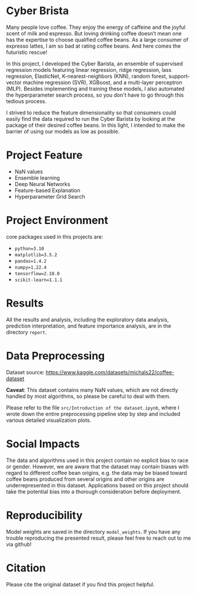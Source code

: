 # Cyber Brista
Many people love coffee. They enjoy the energy of caffeine and the joyful scent of milk and espresso. But loving drinking coffee doesn’t mean one has the expertise to choose qualified coffee beans. As a large consumer of expresso lattes, I am so bad at rating coffee beans. And here comes the futuristic rescue! 

In this project, I developed the Cyber Barista, an ensemble of supervised regression models featuring linear regression, ridge regression, lass regression, ElasticNet, K-nearest-neighbors (KNN), random forest, support-vector machine regression (SVR), XGBoost, and a multi-layer perceptron (MLP). Besides implementing and training these models, I also automated the hyperparameter search process, so you don't have to go through this tedious process.

I strived to reduce the feature dimensionality so that consumers could easily find the data required to run the Cyber Barista by looking at the package of their desired coffee beans. In this light, I intended to make the barrier of using our models as low as possible. 

# Project Feature
- NaN values
- Ensemble learning
- Deep Neural Networks
- Feature-based Explanation
- Hyperparameter Grid Search

# Project Environment
core packages used in this projects are:
- `python=3.10`
- `matplotlib=3.5.2`
- `pandas=1.4.2`
- `numpy=1.22.4`
- `tensorflow=2.10.0`
- `scikit-learn=1.1.1`

# Results
All the results and analysis, including the exploratory data analysis, prediction interpretation, and feature importance analysis, are in the directory `report`.

# Data Preprocessing
Dataset source: https://www.kaggle.com/datasets/michals22/coffee-dataset

**Caveat**: This dataset contains many NaN values, which are not directly handled by most algorithms, so please be careful to deal with them.

Please refer to the file `src/Introduction of the dataset.ipynb`, where I wrote down the entire preprocessing pipeline step by step and included various detailed visualization plots.

# Social Impacts
The data and algorithms used in this project contain no explicit bias to race or gender. However, we are aware that the dataset may contain biases with regard to different coffee bean origins, e.g. the data may be biased toward coffee beans produced from several origins and other origins are underrepresented in this dataset. Applications based on this project should take the potential bias into a thorough consideration before deployment.

# Reproducibility
Model weights are saved in the directory `model_weights`. If you have any trouble reproducing the presented result, please feel free to reach out to me via github!

# Citation
Please cite the original dataset if you find this project helpful.
